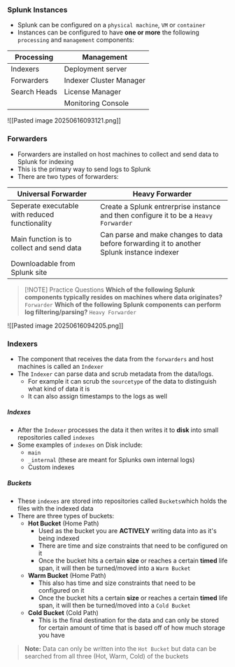 ### Splunk Instances
- Splunk can be configured on a `physical machine`, `VM` or `container`
- Instances can be configured to have **one or more** the following `processing` and `management` components:

| Processing   | Management              |
| ------------ | ----------------------- |
| Indexers     | Deployment server       |
| Forwarders   | Indexer Cluster Manager |
| Search Heads | License Manager         |
|              | Monitoring Console      |

![[Pasted image 20250616093121.png]]

### Forwarders
- Forwarders are installed on host machines to collect and send data to Splunk for indexing
- This is the primary way to send logs to Splunk
- There are two types of forwarders:

| Universal Forwarder                            | Heavy Forwarder                                                                            |
| ---------------------------------------------- | ------------------------------------------------------------------------------------------ |
| Seperate executable with reduced functionality | Create a Splunk entrerprise instance and then configure it to be a `Heavy Forwarder`       |
| Main function is to collect and send data      | Can parse and make changes to data before forwarding it to another Splunk instance indexer |
| Downloadable from Splunk site                  |                                                                                            |


> [!NOTE] Practice Questions
> **Which of the following Splunk components typically resides on machines where data originates?**
> `Forwarder`
> **Which of the following Splunk components can perform log filtering/parsing?**
> `Heavy Forwarder`

![[Pasted image 20250616094205.png]]
### Indexers
- The component that receives the data from the `forwarders` and host machines is called an `Indexer`
- The `Indexer` can parse data and scrub metadata from the data/logs. 
	- For example it can scrub the `sourcetype` of the data to distinguish what kind of data it is
	- It can also assign timestamps to the logs as well

##### Indexes
- After the `Indexer` processes the data it then writes it to **disk** into small repositories called `indexes`
- Some examples of `indexes` on Disk include:
	- `main`
	- `_internal` (these are meant for Splunks own internal logs)
	- Custom indexes

##### Buckets
- These `indexes` are stored into repositories called `Buckets`which holds the files with the indexed data 
- There are three types of buckets:
	- **Hot Bucket** (Home Path)
		- Used as the bucket you are **ACTIVELY** writing data into as it's being indexed
		-  There are time and size constraints that need to be configured on it
		- Once the bucket hits a certain **size** or reaches a certain **timed** life span, it will then be turned/moved into a `Warm Bucket`
	- **Warm Bucket** (Home Path)
		- This also has time and size constraints that need to be configured on it
		- Once the bucket hits a certain **size** or reaches a certain **timed** life span, it will then be turned/moved into a `Cold Bucket`
	- **Cold Bucket** (Cold Path)
		- This is the final destination for the data and can only be stored for certain amount of time that is based off of how much storage you have

> **Note:** Data can only be written into the `Hot Bucket` but data can be searched from all three (Hot, Warm, Cold) of the buckets
